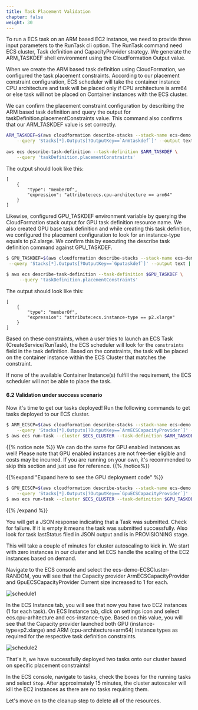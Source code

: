 ```yaml
---
title: Task Placement Validation
chapter: false
weight: 30
---
```


To run a ECS task on an ARM based EC2 instance, we need to provide three input parameters to the RunTask cli option. The RunTask command need ECS cluster, Task definition and CapacityProvider strategy. We generate the ARM_TASKDEF shell environment using the CloudFormation Output value. 

When we create the ARM based task definition using CloudFormation, we configured the task placement constraints. According to our placement constraint configuration, ECS scheduler will take the container instance CPU architecture and task will be placed only if CPU architecture is arm64 or else task will not be placed on Container instances with the ECS cluster. 

We can confirm the placement constraint configuration by describing the ARM based task definition and query the output for taskDefinition.placementConstraints value. This command also confirms that our ARM_TASKDEF value is set correctly.

```bash
ARM_TASKDEF=$(aws cloudformation describe-stacks --stack-name ecs-demo \
    --query 'Stacks[*].Outputs[?OutputKey==`Armtaskdef`]' --output text | awk '{print $NF}')
    
aws ecs describe-task-definition --task-definition $ARM_TASKDEF \
    --query 'taskDefinition.placementConstraints' 
```

The output should look like this:

```
[
    {
        "type": "memberOf",
        "expression": "attribute:ecs.cpu-architecture == arm64"
    }
]
```

Likewise, configured GPU_TASKDEF environment variable by querying the CloudFormation stack output for GPU task definition resource name.  We also created GPU base task definition and while creating this task definition, we configured the placement configuration to look for an instance-type equals to p2.xlarge. We confirm this by executing the describe task definition command against GPU_TASKDEF. 

```bash
$ GPU_TASKDEF=$(aws cloudformation describe-stacks --stack-name ecs-demo \
 --query 'Stacks[*].Outputs[?OutputKey==`Gputaskdef`]' --output text | awk '{print $NF}')
 
$ aws ecs describe-task-definition --task-definition $GPU_TASKDEF \
     --query 'taskDefinition.placementConstraints'
```

The output should look like this:

```
[
    {
        "type": "memberOf",
        "expression": "attribute:ecs.instance-type == p2.xlarge"
    }
]
```

Based on these constraints, when a user tries to launch an ECS Task (CreateService/RunTask), the ECS scheduler will look for the `constraints` field in the task definition. Based on the constraints, the task will be placed on the container instance within the ECS Cluster that matches the constraint.

If none of the available Container Instance(s) fulfill the requirement, the ECS scheduler will not be able to place the task.

#### 6.2 Validation under success scenario

Now it's time to get our tasks deployed! Run the following commands to get tasks deployed to our ECS cluster.

```bash
$ ARM_ECSCP=$(aws cloudformation describe-stacks --stack-name ecs-demo \
    --query 'Stacks[*].Outputs[?OutputKey==`ArmECSCapacityProvider`]' --output text | awk '{print $NF}')
$ aws ecs run-task --cluster $ECS_CLUSTER --task-definition $ARM_TASKDEF --capacity-provider-strategy "capacityProvider=${ARM_ECSCP}"
```

{{% notice note %}}
We can do the same for GPU enabled instances as well! 
Please note that GPU enabled instances are not free-tier eligible and costs may be incurred.
If you are running on your own, it's recommended to skip this section and just use for reference.
{{% /notice%}}

{{%expand "Expand here to see the GPU deployment code" %}}
```bash
$ GPU_ECSCP=$(aws cloudformation describe-stacks --stack-name ecs-demo \
    --query 'Stacks[*].Outputs[?OutputKey==`GpuECSCapacityProvider`]' --output text | awk '{print $NF}')
$ aws ecs run-task --cluster $ECS_CLUSTER --task-definition $GPU_TASKDEF --capacity-provider-strategy "capacityProvider=${GPU_ECSCP}"
```
{{% /expand %}}

You will get a JSON response indicating that a Task was submitted. Check for failure. If it is empty it means the task was submitted successfully. 
Also look for task lastStatus filed in JSON output and is in PROVISIONING stage. 

This will take a couple of minutes for cluster autoscaling to kick in. 
We start with zero instances in our cluster and let ECS handle the scaling of the EC2 instances based on demand.

Navigate to the ECS console and select the ecs-demo-ECSCluster-RANDOM, you will see that the Capacity provider ArmECSCapacityProvider and GpuECSCapacityProvider Current size increased to 1 for each. 

![schedule1](/images/ecs_advance_schedule1.png)

In the ECS Instance tab, you will see that now you have two EC2 instances (1 for each task). On ECS Instance tab, click on settings icon and select ecs.cpu-arhitecture and ecs-instance-type. Based on this value, you will see that the Capacity provider launched both GPU (instance-type=p2.xlarge) and ARM (cpu-architecture=arm64) instance types as required for the respective task definition constraints. 

![schedule2](/images/ecs_advance_schedule2.png)

That's it, we have successfully deployed two tasks onto our cluster based on specific placement constraints!

In the ECS console, navigate to tasks, check the boxes for the running tasks and select `Stop`.
After approximately 15 minutes, the cluster autoscaler will kill the EC2 instances as there are no tasks requiring them. 

Let's move on to the cleanup step to delete all of the resources.